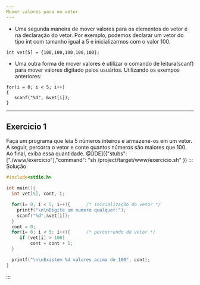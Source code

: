 ```yaml
---
Mover valores para um vetor
---
```

+ Uma segunda maneira de mover valores para os elementos do vetor é na declaração do vetor. Por exemplo, podemos declarar um vetor do tipo int com tamanho igual a 5 e inicializarmos com o valor 100.
```
int vet[5] = {100,100,100,100,100};
```
+ Uma outra forma de mover valores é utilizar o comando de leitura(scanf) para mover valores digitado pelos usuários. Utilizando os exempos anteriores:
```
for(i = 0; i < 5; i++)
{
   scanf("%d", &vet[i]);
}
```
---
Exercicio 1
---
Faça um programa que leia 5 números inteiros e armazene-os em um vetor. A seguir, percorra o vetor e conte quantos números são maiores que 100. Ao final, exiba essa quantidade.
@[IDE]({"stubs": ["./www/exercicio"],"command": "sh /project/target/www/exercicio.sh"
})
::: Solução

``` C
#include<stdio.h>

int main(){
  int vet[5], cont, i;

  for(i= 0; i < 5; i++){      /* inicialização do vetor */
    printf("\n\nDigite um numero qualquer:");
    scanf("%d",&vet[i]);
  }
  cont = 0;
  for(i= 0; i < 5; i++){      /* percorrendo do vetor */
     if (vet[i] > 100)
         cont = cont + 1;
  }

  printf("\n\nExistem %d valores acima de 100", cont);
}

```
:::
